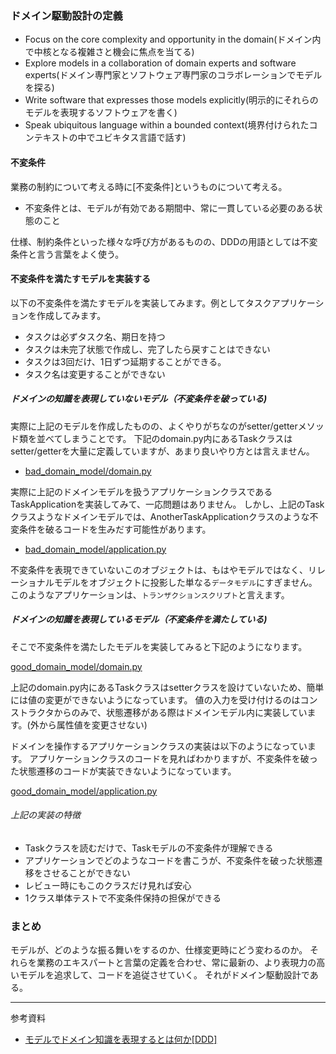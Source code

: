 
### ドメイン駆動設計の定義
- Focus on the core complexity and opportunity in the domain(ドメイン内で中核となる複雑さと機会に焦点を当てる)
- Explore models in a collaboration of domain experts and software experts(ドメイン専門家とソフトウェア専門家のコラボレーションでモデルを探る)
- Write software that expresses those models explicitly(明示的にそれらのモデルを表現するソフトウェアを書く)
- Speak ubiquitous language within a bounded context(境界付けられたコンテキストの中でユビキタス言語で話す)


#### 不変条件
業務の制約について考える時に[不変条件]というものについて考える。


- 不変条件とは、モデルが有効である期間中、常に一貫している必要のある状態のこと


仕様、制約条件といった様々な呼び方があるものの、DDDの用語としては不変条件と言う言葉をよく使う。

#### 不変条件を満たすモデルを実装する
以下の不変条件を満たすモデルを実装してみます。例としてタスクアプリケーションを作成してみます。

- タスクは必ずタスク名、期日を持つ
- タスクは未完了状態で作成し、完了したら戻すことはできない
- タスクは3回だけ、1日ずつ延期することができる。
- タスク名は変更することができない

##### ドメインの知識を表現していないモデル（不変条件を破っている)
実際に上記のモデルを作成したものの、よくやりがちなのがsetter/getterメソッド類を並べてしまうことです。
下記のdomain.py内にあるTaskクラスはsetter/getterを大量に定義していますが、あまり良いやり方とは言えません。

- [bad_domain_model/domain.py](/bad_domain_model/domain.py)

実際に上記のドメインモデルを扱うアプリケーションクラスであるTaskApplicationを実装してみて、一応問題はありません。
しかし、上記のTaskクラスようなドメインモデルでは、AnotherTaskApplicationクラスのような不変条件を破るコードを生みだす可能性があります。
- [bad_domain_model/application.py](/bad_domain_model/domain.py)


不変条件を表現できていないこのオブジェクトは、もはやモデルではなく、リレーショナルモデルをオブジェクトに投影した単なる``データモデル``にすぎません。
このようなアプリケーションは、``トランザクションスクリプト``と言えます。

##### ドメインの知識を表現しているモデル（不変条件を満たしている)
そこで不変条件を満たしたモデルを実装してみると下記のようになります。

[good_domain_model/domain.py](/good_domain_model/domain.py)

上記のdomain.py内にあるTaskクラスはsetterクラスを設けていないため、簡単には値の変更ができないようになっています。
値の入力を受け付けるのはコンストラクタからのみで、状態遷移がある際はドメインモデル内に実装しています。(外から属性値を変更させない)

ドメインを操作するアプリケーションクラスの実装は以下のようになっています。
アプリケーションクラスのコードを見ればわかりますが、不変条件を破った状態遷移のコードが実装できないようになっています。

[good_domain_model/application.py](/good_domain_model/application.py)

###### 上記の実装の特徴
- Taskクラスを読むだけで、Taskモデルの不変条件が理解できる
- アプリケーションでどのようなコードを書こうが、不変条件を破った状態遷移をさせることができない
- レビュー時にもこのクラスだけ見れば安心
- 1クラス単体テストで不変条件保持の担保ができる

### まとめ

モデルが、どのような振る舞いをするのか、仕様変更時にどう変わるのか。
それらを業務のエキスパートと言葉の定義を合わせ、常に最新の、より表現力の高いモデルを追求して、コードを追従させていく。
それがドメイン駆動設計である。

---

参考資料
- [モデルでドメイン知識を表現するとは何か[DDD]](https://little-hands.hatenablog.com/entry/2017/10/04/201201)
